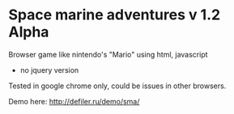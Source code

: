 # Space marine adventures v 1.2 Alpha
Browser game like nintendo's "Mario"  using html, javascript

* no jquery version

Tested in google chrome only, could be issues in other browsers. 

Demo here: http://defiler.ru/demo/sma/

